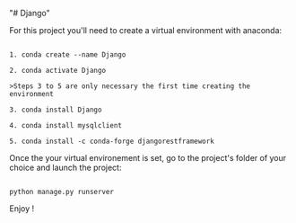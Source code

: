 "# Django" 


For this project you'll need to create a virtual environment with anaconda:

```

1. conda create --name Django

2. conda activate Django

>Steps 3 to 5 are only necessary the first time creating the environment

3. conda install Django

4. conda install mysqlclient

5. conda install -c conda-forge djangorestframework 

```

Once the your virtual environement is set, go to the project's folder of your choice and launch the project:

```

python manage.py runserver

```

Enjoy !